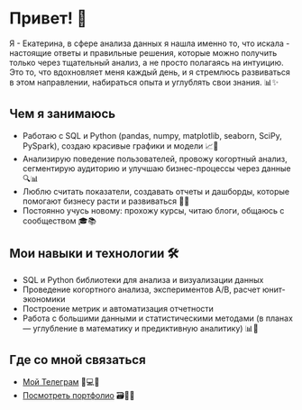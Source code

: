 # Привет! 👋  
Я - Екатерина, в сфере анализа данных я нашла именно то, что искала - настоящие ответы и правильные решения, которые можно получить только через тщательный анализ, а не просто полагаясь на интуицию.  
Это то, что вдохновляет меня каждый день, и я стремлюсь развиваться в этом направлении, набираться опыта и углублять свои знания. 📊✨

## Чем я занимаюсь  
- Работаю с SQL и Python (pandas, numpy, matplotlib, seaborn, SciPy, PySpark), создаю красивые графики и модели 📈🐍  
- Анализирую поведение пользователей, провожу когортный анализ, сегментирую аудиторию и улучшаю бизнес-процессы через данные 🔍📊  
- Люблю считать показатели, создавать отчеты и дашборды, которые помогают бизнесу расти и развиваться 📑🚀  
- Постоянно учусь новому: прохожу курсы, читаю блоги, общаюсь с сообществом 🎓📚

## Мои навыки и технологии 🛠️  
- SQL и Python библиотеки для анализа и визуализации данных  
- Проведение когортного анализа, экспериментов A/B, расчет юнит-экономики  
- Построение метрик и автоматизация отчетности  
- Работа с большими данными и статистическими методами (в планах — углубление в математику и предиктивную аналитику) 📊🔢

## Где со мной связаться  
- [Мой Телеграм](https://t.me/dyukekat) 🤝💻📱
- [Посмотреть портфолио](https://github.com/EkaterinaDyuke/Portfolio) 🗃️📝📐
